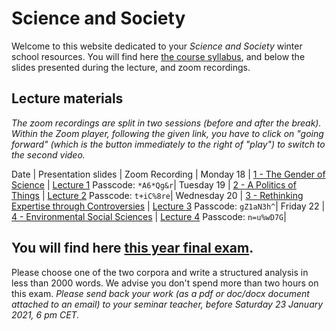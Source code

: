 # Science and Society

Welcome to this website dedicated to your *Science and Society* winter school resources. You will find here [the course syllabus](/resources/science-and-society-syllabus.pdf), and below the slides presented during the lecture, and zoom recordings.

## Lecture materials

*The zoom recordings are split in two sessions (before and after the break). Within the Zoom player, following the given link, you have to click on "going forward" (which is the button immediately to the right of "play") to switch to the second video.*

Date | Presentation slides | Zoom Recording |
Monday 18 | [1 - The Gender of Science](/resources/1-the-gender-of-science.pdf) | [Lecture 1](https://sciencespo.zoom.us/rec/share/h2zARjm3g-VNgRQ-ndTKKs_aCTgFnPiF6W909EXMtCVOELYT9z3D1dLvSLUOxVVq.16oU2Zkf9N_EtJKg) Passcode: `*A6*Qg&r`|
Tuesday 19 | [2 - A Politics of Things](/resources/2-a-politics-of-things.pdf) | [Lecture 2](https://sciencespo.zoom.us/rec/share/ZowYtZpvDb-PfP61iiPL88Yhy0I37ZmMcvzOk0ftdX8bOvqKYHhuiomhoSe0hI2B.-9kxEK98iOq_76RK) Passcode: `t+iC%8re`|
Wednesday 20 | [3 - Rethinking Expertise through Controversies](/resources/3-rethinking-expertise.pdf) | [Lecture 3](https://sciencespo.zoom.us/rec/share/ZrIOVZh5sUttSvNsCxQlZsIuJ6WKscrPDr6E3kgUnzLVuYr0gg5zn8nsF874gMlD.cdv3eXrFKdJNBUVe) Passcode: `gZ1aN3h^`|
Friday 22 | [4 - Environmental Social Sciences](resources/4-environmental-social-sciences.pdf) | [Lecture 4](https://sciencespo.zoom.us/rec/share/iBt4qxmfP6OCRuDRp0_lmpYx9DI_3dRkyqA0r_0M83UI8w7VPU6aHnphD4bSYakj.Sk8P-P8z3as5xiLe) Passcode: `n=u%wD7G`|

## You will find here [this year final exam](/resources/2021-science-and-society-exam.pdf).

Please choose one of the two corpora and write a structured analysis in less than 2000 words. We advise you don't spend more than two hours on this exam. *Please send back your work (as a pdf or doc/docx document attached to an email) to your seminar teacher, before Saturday 23 January 2021, 6 pm CET.*
